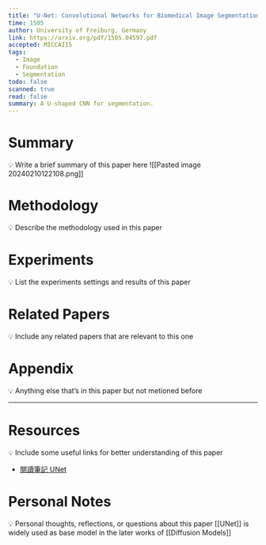 ```yaml
---
title: "U-Net: Convolutional Networks for Biomedical Image Segmentation"
time: 1505
author: University of Freiburg, Germany
link: https://arxiv.org/pdf/1505.04597.pdf
accepted: MICCAI15
tags:
  - Image
  - Foundation
  - Segmentation
todo: false
scanned: true
read: false
summary: A U-shaped CNN for segmentation.
---
```

# Summary
💡 Write a brief summary of this paper here
![[Pasted image 20240210122108.png]]
# Methodology
💡 Describe the methodology used in this paper

# Experiments
💡 List the experiments settings and results of this paper

# Related Papers
💡 Include any related papers that are relevant to this one

# Appendix
💡 Anything else that’s in this paper but not metioned before

---
# Resources
💡 Include some useful links for better understanding of this paper
- [閱讀筆記 UNet](https://zhuanlan.zhihu.com/p/90418337)
# Personal Notes
💡 Personal thoughts, reflections, or questions about this paper
[[UNet]] is widely used as base model in the later works of [[Diffusion Models]]